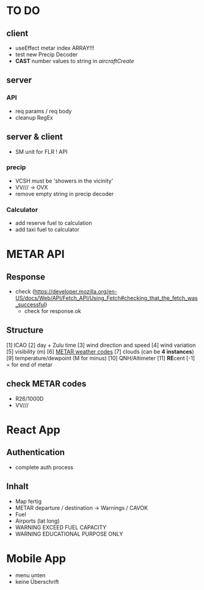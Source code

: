 # TO DO

## client

- useEffect metar index ARRAY!!!
- test new Precip Decoder
- **CAST** number values to string in _aircraftCreate_

## server

### API

- req params / req body
- cleanup RegEx

## server & client

- SM unit for FLR ! API

### precip

- VCSH must be 'showers in the vicinity'
- VV/// -> OVX
- remove empty string in precip decoder

### Calculator

- add reserve fuel to calculation
- add taxi fuel to calculator

# METAR API

## Response

- check (https://developer.mozilla.org/en-US/docs/Web/API/Fetch_API/Using_Fetch#checking_that_the_fetch_was_successful)
  - check for response.ok

## Structure

[1] ICAO
[2] day + Zulu time
[3] wind direction and speed
[4] wind variation
[5] visibility (m)
[6] [METAR weather codes](https://en.wikipedia.org/wiki/METAR)
[7] clouds (can be **4 instances**)
[9] temperature/dewpoint (M for minus)
[10] QNH/Altimeter
[11] **RE**cent
[-1] = for end of metar

## check METAR codes

- R26/1000D
- VV///

# React App

## Authentication

- complete auth process

## Inhalt

- Map fertig
- METAR departure / destination -> Warnings / CAVOK
- Fuel
- Airports (lat long)
- WARNING EXCEED FUEL CAPACITY
- WARNING EDUCATIONAL PURPOSE ONLY

# Mobile App

- menu unten
- keine Überschrift
